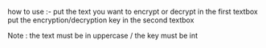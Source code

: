 how to use :-
put the text you want to encrypt or decrypt in the first textbox 
put the encryption/decryption key in the second textbox 

Note : the text must be in uppercase / the key must be int